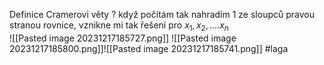 Definice Cramerovi věty
?
když počítám tak nahradím 1 ze sloupců pravou stranou rovnice, vznikne mi tak řešení pro $x_1, x_2, ....x_n$  
![[Pasted image 20231217185727.png]]
![[Pasted image 20231217185800.png]]![[Pasted image 20231217185741.png]]
#laga 
